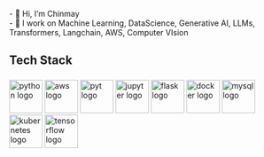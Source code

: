 
<p align="left">- 👋 Hi, I’m Chinmay<br>- 👀 I work on Machine Learning, DataScience, Generative AI, LLMs, Transformers, Langchain, AWS, Computer VIsion</p>

###

<h2 align="left">Tech Stack</h2>

###

<div align="left">
  <img src="https://cdn.jsdelivr.net/gh/devicons/devicon/icons/python/python-original.svg" height="60" width="60" alt="python logo"  />
  <img src="https://cdn.jsdelivr.net/gh/devicons/devicon@latest/icons/amazonwebservices/amazonwebservices-plain-wordmark.svg" height="60" width="60" alt="aws logo" />
  <img src="https://cdn.jsdelivr.net/gh/devicons/devicon@latest/icons/pytorch/pytorch-plain-wordmark.svg" height="60" width="60" alt="pyt logo"/>
  <img src="https://cdn.jsdelivr.net/gh/devicons/devicon/icons/jupyter/jupyter-original.svg" height="60" width="60" alt="jupyter logo"  />
  <img src="https://cdn.jsdelivr.net/gh/devicons/devicon/icons/flask/flask-original.svg" height="60" width="60" alt="flask logo"  />
  <img src="https://cdn.jsdelivr.net/gh/devicons/devicon/icons/docker/docker-original.svg" height="60" width="60" alt="docker logo"  />
  <img src="https://cdn.jsdelivr.net/gh/devicons/devicon@latest/icons/mysql/mysql-original-wordmark.svg" height="60" width="60" alt="mysql logo" />
  <img src="https://cdn.jsdelivr.net/gh/devicons/devicon/icons/kubernetes/kubernetes-plain.svg" height="60" width="60" alt="kubernetes logo"  />
  <img src="https://cdn.jsdelivr.net/gh/devicons/devicon/icons/tensorflow/tensorflow-original.svg" height="60" width="60" alt="tensorflow logo"  />
</div>

###
